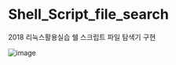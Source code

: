 # Shell_Script_file_search
2018 리눅스활용실습 쉘 스크립트 파일 탐색기 구현

![image](https://user-images.githubusercontent.com/37133888/125072990-4d656780-e0f6-11eb-872c-c57174b43a6a.png)

